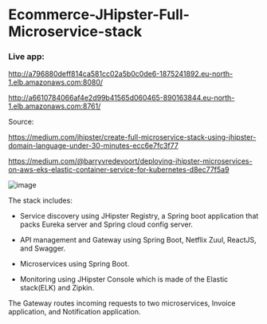 # Ecommerce-JHipster-Full-Microservice-stack

### Live app: 
http://a796880deff814ca581cc02a5b0c0de6-1875241892.eu-north-1.elb.amazonaws.com:8080/

http://a6610784066af4e2d99b41565d060465-890163844.eu-north-1.elb.amazonaws.com:8761/


Source: 

https://medium.com/jhipster/create-full-microservice-stack-using-jhipster-domain-language-under-30-minutes-ecc6e7fc3f77

https://medium.com/@barryvredevoort/deploying-jhipster-microservices-on-aws-eks-elastic-container-service-for-kubernetes-d8ec77f5a9

![image](https://github.com/juano47/Ecommerce-JHipster-Full-Microservice-stack/assets/22141158/ae587ed1-e41a-4261-8ac4-cbd6a090f308)

The stack includes:

 - Service discovery using JHipster Registry, a Spring boot application that packs Eureka server and Spring cloud config server.

 - API management and Gateway using Spring Boot, Netflix Zuul, ReactJS, and Swagger.

 - Microservices using Spring Boot.

 - Monitoring using JHipster Console which is made of the Elastic stack(ELK) and Zipkin.

The Gateway routes incoming requests to two microservices, Invoice application, and Notification application.
